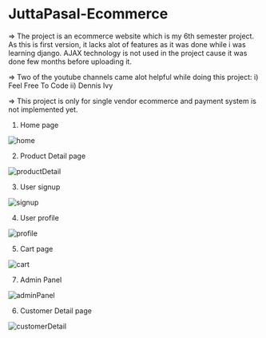 # JuttaPasal-Ecommerce
=> The project is an ecommerce website which is my 6th semester project. As this is first version, it lacks alot of features as it was done while i was learning django. AJAX technology is not used in the project cause it was done few months before uploading it.

=> Two of the youtube channels came alot helpful while doing this project: i) Feel Free To Code  ii) Dennis Ivy

=> This project is only for single vendor ecommerce and payment system is not implemented yet.

1) Home page 

![home](https://user-images.githubusercontent.com/47033786/123518313-0e322200-d6c5-11eb-9c10-989796121ab2.png)


2) Product Detail page

![productDetail](https://user-images.githubusercontent.com/47033786/123518320-19854d80-d6c5-11eb-8daf-1af8c4e55e62.png)


3) User signup

![signup](https://user-images.githubusercontent.com/47033786/123518332-24d87900-d6c5-11eb-8b52-bcecdafaeb66.png)


4) User profile

![profile](https://user-images.githubusercontent.com/47033786/123518327-20ac5b80-d6c5-11eb-801f-cd15b3ea7189.png)


5) Cart page

![cart](https://user-images.githubusercontent.com/47033786/123518344-2dc94a80-d6c5-11eb-85ca-10a0ba074f9f.png)


7) Admin Panel 

![adminPanel](https://user-images.githubusercontent.com/47033786/123518342-2ace5a00-d6c5-11eb-8696-f70fa3c2a6da.png)


6) Customer Detail page

![customerDetail](https://user-images.githubusercontent.com/47033786/123518350-33bf2b80-d6c5-11eb-84e8-aa263c208c5e.png)
